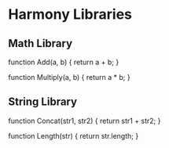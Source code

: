 # Harmony Libraries

## Math Library

function Add(a, b) { return a + b; }

function Multiply(a, b) { return a * b; }

## String Library

function Concat(str1, str2) { return str1 + str2; }

function Length(str) { return str.length; }
